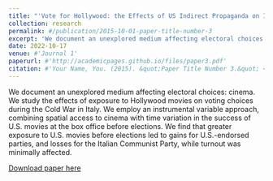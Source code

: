 ```yaml
---
title: "'Vote for Hollywood: the Effects of US Indirect Propaganda on Italian Elections' with Mario Cannella"
collection: research
permalink: #/publication/2015-10-01-paper-title-number-3
excerpt: 'We document an unexplored medium affecting electoral choices: cinema. We study the effects of exposure to Hollywood movies on voting choices during the Cold War in Italy. We employ an instrumental variable approach, combining spatial access to cinema with time variation in the success of U.S. movies at the box office before elections. We find that greater exposure to U.S. movies before elections led to gains for U.S.-endorsed parties, and losses for the Italian Communist Party, while turnout was minimally affected.'
date: 2022-10-17
venue: #'Journal 1'
paperurl: #'http://academicpages.github.io/files/paper3.pdf'
citation: #'Your Name, You. (2015). &quot;Paper Title Number 3.&quot; <i>Journal 1</i>. 1(3).'
---
```

We document an unexplored medium affecting electoral choices: cinema. We study the effects of exposure to Hollywood movies on voting choices during the Cold War in Italy. We employ an instrumental variable approach, combining spatial access to cinema with time variation in the success of U.S. movies at the box office before elections. We find that greater exposure to U.S. movies before elections led to gains for U.S.-endorsed parties, and losses for the Italian Communist Party, while turnout was minimally affected.

[Download paper here](https://github.com/Magna24/Hosted-Files/raw/main/hollywood_propaganda_C-M.pdf)

